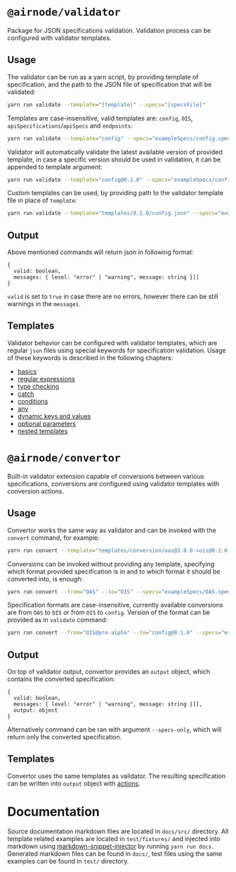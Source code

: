 # `@airnode/validator`

Package for JSON specifications validation. Validation process can be configured with validator templates.

## Usage

The validator can be run as a yarn script, by providing template of specification, and the path to the JSON file of specification that will be validated:
```sh
yarn run validate --template="[template]" --specs="[specsFile]"
```

Templates are case-insensitive, valid templates are: `config`, `OIS`, `apiSpecifications`/`apiSpecs` and `endpoints`:
```sh
yarn run validate --template="config" --specs="exampleSpecs/config.specs.json"
```

Validator will automatically validate the latest available version of provided template, in case a specific version should be used in validation, it can be appended to template argument:
```sh
yarn run validate --template="config@0.1.0" --specs="exampleSpecs/config.specs.json"
```

Custom templates can be used, by providing path to the validator template file in place of `template`:
```sh
yarn run validate --template="templates/0.1.0/config.json" --specs="exampleSpecs/config.specs.json"
```

## Output

Above mentioned commands will return json in following format:

```
{
  valid: boolean,
  messages: { level: "error" | "warning", message: string }[]
}
```

`valid` is set to `true` in case there are no errors, however there can be still warnings in the `messages`.

## Templates

Validator behavior can be configured with validator templates, which are regular `json` files using special keywords for specification validation. Usage of these keywords is described in the following chapters:

- [basics](docs/basics.md)
- [regular expressions](docs/regex.md)
- [type checking](docs/type.md)
- [catch](docs/catch.md)
- [conditions](docs/conditions.md)
- [any](docs/any.md)
- [dynamic keys and values](docs/dynamic_params.md)
- [optional parameters](docs/optional.md)
- [nested templates](docs/template.md)

# `@airnode/convertor`

Built-in validator extension capable of conversions between various specifications, conversions are configured using validator templates with conversion actions.

## Usage

Convertor works the same way as validator and can be invoked with the `convert` command, for example:
```sh
yarn run convert --template="templates/conversion/oas@3.0.0->ois@0.1.0.json" --specs="exampleSpecs/OAS.specs.json"
```

Conversions can be invoked without providing any template, specifying which format provided specification is in and to which format it should be converted into, is enough:
```sh
yarn run convert --from="OAS" --to="OIS" --specs="exampleSpecs/OAS.specs.json"
```

Specification formats are case-insensitive, currently available conversions are from `OAS` to `OIS` or from `OIS` to `config`. Version of the format can be provided as in `validate` command:
```sh
yarn run convert --from="OIS@pre-alpha" --to="config@0.1.0" --specs="exampleSpecs/ois.specs.json"
```

## Output

On top of validator output, convertor provides an `output` object, which contains the converted specification:

```
{
  valid: boolean,
  messages: { level: "error" | "warning", message: string }[],
  output: object
}
```

Alternatively command can be ran with argument `--specs-only`, which will return only the converted specification.

## Templates

Convertor uses the same templates as validator. The resulting specification can be written into `output` object with [actions](docs/actions.md).

# Documentation

Source documentation markdown files are located in `docs/src/` directory. All template related examples are located in `test/fixtures/` and injected into markdown using [markdown-snippet-injector](https://github.com/NativeScript/markdown-snippet-injector) by running `yarn run docs`. Generated markdown files can be found in `docs/`, test files using the same examples can be found in `test/` directory.